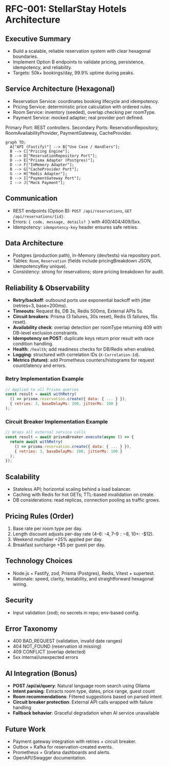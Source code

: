 # RFC-001: StellarStay Hotels Architecture

## Executive Summary
- Build a scalable, reliable reservation system with clear hexagonal boundaries.
- Implement Option B endpoints to validate pricing, persistence, idempotency, and reliability.
- Targets: 50k+ bookings/day, 99.9% uptime during peaks.

## Service Architecture (Hexagonal)
- Reservation Service: coordinates booking lifecycle and idempotency.
- Pricing Service: deterministic price calculation with ordered rules.
- Room Service: inventory (seeded), overlap checking per roomType.
- Payment Service: mocked adapter; real provider port defined.

Primary Port: REST controllers. Secondary Ports: ReservationRepository, RoomAvailabilityProvider, PaymentGateway, CacheProvider.

```mermaid
graph TD;
  A["API (Fastify)"] --> B["Use Case / Handlers"];
  B --> C["Pricing Engine"];
  B --> D["ReservationRepository Port"];
  D --> E["Prisma Adapter (Postgres)"];
  D --> F["InMemory Adapter"];
  B --> G["CacheProvider Port"];
  G --> H["Redis Adapter"];
  B --> I["PaymentGateway Port"];
  I --> J["Mock Payment"];
```

## Communication
- REST endpoints (Option B): `POST /api/reservations`, `GET /api/reservations/{id}`.
- Errors: `{ code, message, details? }` with 400/404/409/5xx.
- Idempotency: `idempotency-key` header ensures safe retries.

## Data Architecture
- Postgres (production path), In-Memory (dev/tests) via repository port.
- Tables: `Room`, `Reservation` (fields include pricingBreakdown JSON, idempotencyKey unique).
- Consistency: strong for reservations; store pricing breakdown for audit.

## Reliability & Observability
- **Retry/backoff**: outbound ports use exponential backoff with jitter (retries=3, base=200ms).
- **Timeouts**: Request 8s, DB 3s, Redis 500ms, External APIs 5s.
- **Circuit breakers**: Prisma (3 failures, 30s reset), Redis (5 failures, 15s reset).
- **Availability check**: overlap detection per roomType returning 409 with DB-level exclusion constraints.
- **Idempotency on POST**: duplicate keys return prior result with race condition handling.
- **Health**: `/health`; add readiness checks for DB/Redis when enabled.
- **Logging**: structured with correlation IDs (`X-Correlation-Id`).
- **Metrics (future)**: add Prometheus counters/histograms for request count/latency and errors.

### Retry Implementation Example
```javascript
// Applied to all Prisma queries
const result = await withRetry(
  () => prisma.reservation.create({ data: { ... } }),
  { retries: 3, baseDelayMs: 200, jitterMs: 100 }
);
```

### Circuit Breaker Implementation Example
```javascript
// Wraps all external service calls
const result = await prismaBreaker.execute(async () => {
  return await withRetry(
    () => prisma.reservation.create({ data: { ... } }),
    { retries: 3, baseDelayMs: 200, jitterMs: 100 }
  );
});
```

## Scalability
- Stateless API; horizontal scaling behind a load balancer.
- Caching with Redis for hot GETs; TTL-based invalidation on create.
- DB considerations: read replicas, connection pooling as traffic grows.

## Pricing Rules (Order)
1. Base rate per room type per day.
2. Length discount adjusts per-day rate (4–6: -$4, 7–9: -$8, 10+: -$12).
3. Weekend multiplier +25% applied per day.
4. Breakfast surcharge +$5 per guest per day.

## Technology Choices
- Node.js + Fastify, zod, Prisma (Postgres), Redis, Vitest + supertest.
- Rationale: speed, clarity, testability, and straightforward hexagonal wiring.

## Security
- Input validation (zod); no secrets in repo; env-based config.

## Error Taxonomy
- 400 BAD_REQUEST (validation, invalid date ranges)
- 404 NOT_FOUND (reservation id missing)
- 409 CONFLICT (overlap detected)
- 5xx internal/unexpected errors

## AI Integration (Bonus)
- **POST /api/ai/query**: Natural language room search using Ollama
- **Intent parsing**: Extracts room type, dates, price range, guest count
- **Room recommendations**: Filtered suggestions based on parsed intent
- **Circuit breaker protection**: External API calls wrapped with failure handling
- **Fallback behavior**: Graceful degradation when AI service unavailable

## Future Work
- Payment gateway integration with retries + circuit breaker.
- Outbox + Kafka for reservation-created events.
- Prometheus + Grafana dashboards and alerts.
- OpenAPI/Swagger documentation.
